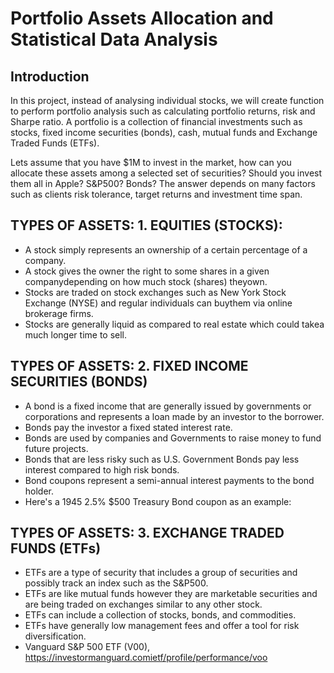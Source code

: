 # Portfolio Assets Allocation and Statistical Data Analysis
## Introduction
In this project, instead of analysing individual stocks, we will create function to perform portfolio analysis such as calculating portfolio returns, risk and Sharpe ratio. A portfolio is a collection of financial investments such as stocks, fixed income securities (bonds), cash, mutual funds and Exchange Traded Funds (ETFs).

Lets assume that you have $1M to invest in the market, how can you allocate these assets among a selected set of securities? 
Should you invest them all in Apple? S&P500? Bonds?
The answer depends on many factors such as clients risk tolerance, target returns and investment time span.


##  TYPES OF ASSETS: 1.  EQUITIES (STOCKS): 

* A stock simply represents an ownership of a certain percentage of a company. 
* A stock gives the owner the right to some shares in a given companydepending on how much stock (shares) theyown. 
* Stocks are traded on stock exchanges such as New York Stock Exchange (NYSE) and regular individuals can buythem via online brokerage firms. 
* Stocks are generally liquid as compared to real estate which could takea much longer time to sell. 

## TYPES OF ASSETS: 2. FIXED INCOME SECURITIES (BONDS) 
* A bond is a fixed income that are generally issued by governments or corporations and represents a loan made by an investor to the borrower. 
* Bonds pay the investor a fixed stated interest rate. 
* Bonds are used by companies and Governments to raise money to fund future projects. 
* Bonds that are less risky such as U.S. Government Bonds pay less interest compared to high risk bonds.
* Bond coupons represent a semi-annual interest payments to the bond holder. 
* Here's a 1945 2.5% $500 Treasury Bond coupon as an example: 

## TYPES OF ASSETS: 3. EXCHANGE TRADED FUNDS (ETFs) 
* ETFs are a type of security that includes a group of securities and possibly track an index such as the S&P500.
* ETFs are like mutual funds however they are marketable securities and are being traded on exchanges similar to any other stock. 
* ETFs can include a collection of stocks, bonds, and commodities. 
* ETFs have generally low management fees and offer a tool for risk diversification. 
* Vanguard S&P 500 ETF (V00),
 https://investormanguard.comietf/profile/performance/voo 
